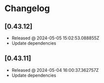 # Changelog

## [0.43.12]

- Released @ 2024-05-05 15:02:53.088855Z
- Update dependencies

## [0.43.11]

- Released @ 2024-05-04 16:00:37.362757Z
- Update dependencies

